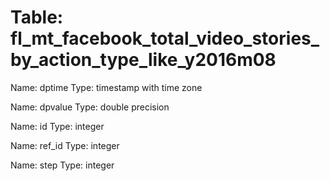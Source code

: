 Table: fl_mt_facebook_total_video_stories_by_action_type_like_y2016m08
======================================================================

Name: dptime
Type: timestamp with time zone

Name: dpvalue
Type: double precision

Name: id
Type: integer

Name: ref_id
Type: integer

Name: step
Type: integer

